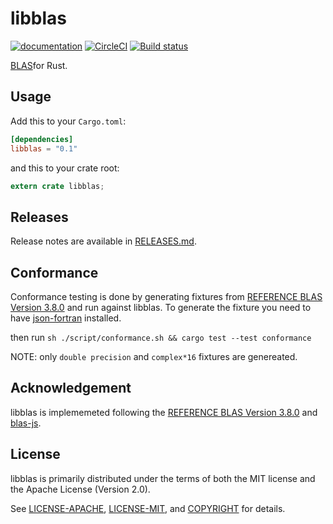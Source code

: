 # libblas
[![documentation](https://docs.rs/libblas/badge.svg)](https://docs.rs/libblas)
[![CircleCI](https://circleci.com/gh/Schultzer/libblas.svg?style=svg)](https://circleci.com/gh/Schultzer/libblas)
[![Build status](https://ci.appveyor.com/api/projects/status/6tywgu4a035iqeqn?svg=true)](https://ci.appveyor.com/project/Schultzer/libblas)


[BLAS](https://en.wikipedia.org/wiki/Basic_Linear_Algebra_Subprograms)for Rust.

## Usage
[usage]: #usage

Add this to your `Cargo.toml`:

```toml
[dependencies]
libblas = "0.1"
```

and this to your crate root:

```rust
extern crate libblas;
```

## Releases
[releases]: #releases

Release notes are available in [RELEASES.md](RELEASES.md).

## Conformance
[conformance]: #conformance

Conformance testing is done by generating fixtures from [REFERENCE BLAS Version 3.8.0](http://www.netlib.org/blas/) and run against libblas.
To generate the fixture you need to have [json-fortran](https://github.com/jacobwilliams/json-fortran) installed.

then run `sh ./script/conformance.sh && cargo test --test conformance`

NOTE: only `double precision` and `complex*16` fixtures are genereated.


## Acknowledgement
libblas is implememeted following the [REFERENCE BLAS Version 3.8.0](http://www.netlib.org/blas/) and [blas-js](https://github.com/R-js/blasjs).


## License
[license]: #license

libblas is primarily distributed under the terms of both the MIT license
and the Apache License (Version 2.0).

See [LICENSE-APACHE](LICENSE-APACHE), [LICENSE-MIT](LICENSE-MIT), and
[COPYRIGHT](COPYRIGHT) for details.
